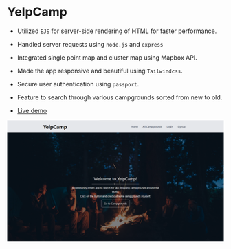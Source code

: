 # YelpCamp

- Utilized <code>EJS</code> for server-side rendering of HTML for faster performance.

- Handled server requests using <code>node.js</code> and <code>express</code>

- Integrated single point map and cluster map using Mapbox API.

- Made the app responsive and beautiful using <code>Tailwindcss</code>.

- Secure user authentication using <code>passport</code>.

- Feature to search through various campgrounds sorted from new to old.

- [Live demo](https://myyelpcamp.cyclic.app)

![Home page](/images/home.png)
